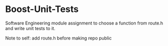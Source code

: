 # Boost-Unit-Tests

Software Engineering module assignment to choose a function from route.h and write unit tests to it. 

Note to self: add route.h before making repo public

